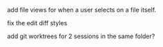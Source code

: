 

add file views for when a user selects on a file itself.


fix the edit diff styles

add git worktrees for 2 sessions in the same folder?
